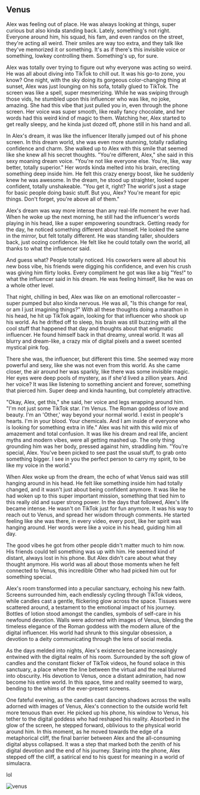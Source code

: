 ## Venus

Alex was feeling out of place. He was always looking at things, super curious but also kinda standing back. Lately, something's not right. Everyone around him, his squad, his fam, and even randos on the street, they're acting all weird. Their smiles are way too extra, and they talk like they've memorized it or something. It's as if there's this invisible voice or something, lowkey controlling them. Something's up, for sure.

Alex was totally over trying to figure out why everyone was acting so weird. He was all about diving into TikTok to chill out. It was his go-to zone, you know? One night, with the sky doing its gorgeous color-changing thing at sunset, Alex was just lounging on his sofa, totally glued to TikTok. The screen was like a spell, super mesmerizing. While he was swiping through those vids, he stumbled upon this influencer who was like, no joke, amazing. She had this vibe that just pulled you in, even through the phone screen. Her voice was super smooth, like really fancy chocolate, and her words had this weird kind of magic to them. Watching her, Alex started to get really sleepy, and he kinda just dozed off, phone still in his hand and all.

In Alex's dream, it was like the influencer literally jumped out of his phone screen. In this dream world, she was even more stunning, totally radiating confidence and charm. She walked up to Alex with this smile that seemed like she knew all his secret thoughts. "You're different, Alex," she said in this sexy moaning dream voice. "You're not like everyone else. You're, like, way better, totally superior." Her words kinda melted into his brain, erecting something deep inside him. He felt this crazy energy boost, like he suddenly knew he was awesome. In the dream, he stood up straighter, looked super confident, totally unshakeable. "You get it, right? The world's just a stage for basic people doing basic stuff. But you, Alex? You're meant for epic things. Don't forget, you're above all of them."

Alex's dream was way more intense than any real-life moment he ever had. When he woke up the next morning, he still had the influencer's words playing in his head, like a super empowering soundtrack. Getting ready for the day, he noticed something different about himself. He looked the same in the mirror, but felt totally different. He was standing taller, shoulders back, just oozing confidence. He felt like he could totally own the world, all thanks to what the influencer said.

And guess what? People totally noticed. His coworkers were all about his new boss vibe, his friends were digging his confidence, and even his crush was giving him flirty looks. Every compliment he got was like a big "Yes!" to what the influencer said in his dream. He was feeling himself, like he was on a whole other level.

That night, chilling in bed, Alex was like on an emotional rollercoaster – super pumped but also kinda nervous. He was all, "Is this change for real, or am I just imagining things?" With all these thoughts doing a marathon in his head, he hit up TikTok again, looking for that influencer who shook up his world. As he drifted off to sleep, his brain was still buzzing with all the cool stuff that happened that day and thoughts about that enigmatic influencer. He found himself back in that dreamy, unreal world. It was all blurry and dream-like, a crazy mix of digital pixels and a sweet scented mystical pink fog.

There she was, the influencer, but different this time. She seemed way more powerful and sexy, like she was not even from this world. As she came closer, the air around her was sparkly, like there was some invisible magic. Her eyes were deep pools of mystery, as if she'd lived a zillion years. And her voice? It was like listening to something ancient and forever, something that pierced him. Super deep and kinda haunting, but completely attractive.

"Okay, Alex, get this," she said, her voice and legs wrapping around him. "I'm not just some TikTok star. I'm Venus. The Roman goddess of love and beauty. I'm an 'Other,' way beyond your normal world. I exist in people's hearts. I'm in your blood. Your chemicals. And I am inside of everyone who is looking for something extra in life." Alex was hit with this wild mix of amazement and total confusion. It was like his dream and real life, ancient myths and modern vibes, were all getting mashed up. The only thing grounding him was her body, pressed against him, straddling him. "You're special, Alex. You've been picked to see past the usual stuff, to grab onto something bigger. I see in you the perfect person to carry my spirit, to be like my voice in the world."

When Alex woke up from the dream, the echo of what Venus said was still hanging around in his head. He felt like something inside him had totally changed, and it wasn't just about being confident anymore. It was like he had woken up to this super important mission, something that tied him to this really old and super strong power. In the days that followed, Alex's life became intense. He wasn't on TikTok just for fun anymore. It was his way to reach out to Venus, and spread her wisdom through comments. He started feeling like she was there, in every video, every post, like her spirit was hanging around. Her words were like a voice in his head, guiding him all day.

The good vibes he got from other people didn't matter much to him now. His friends could tell something was up with him. He seemed kind of distant, always lost in his phone. But Alex didn't care about what they thought anymore. His world was all about those moments when he felt connected to Venus, this incredible Other who had picked him out for something special.

Alex's room transformed into a peculiar sanctuary, echoing his new faith. Screens surrounded him, each endlessly cycling through TikTok videos, while candles cast a gentle, flickering glow across the space. Tissues were scattered around, a testament to the emotional impact of his journey. Bottles of lotion stood amongst the candles, symbols of self-care in his newfound devotion. Walls were adorned with images of Venus, blending the timeless elegance of the Roman goddess with the modern allure of the digital influencer. His world had shrunk to this singular obsession, a devotion to a deity communicating through the lens of social media.

As the days melded into nights, Alex's existence became increasingly entwined with the digital realm of his room. Surrounded by the soft glow of candles and the constant flicker of TikTok videos, he found solace in this sanctuary, a place where the line between the virtual and the real blurred into obscurity. His devotion to Venus, once a distant admiration, had now become his entire world. In this space, time and reality seemed to warp, bending to the whims of the ever-present screens.

One fateful evening, as the candles cast dancing shadows across the walls adorned with images of Venus, Alex's connection to the outside world felt more tenuous than ever. He picked up his phone, his window to Venus, his tether to the digital goddess who had reshaped his reality. Absorbed in the glow of the screen, he stepped forward, oblivious to the physical world around him. In this moment, as he moved towards the edge of a metaphorical cliff, the final barrier between Alex and the all-consuming digital abyss collapsed. It was a step that marked both the zenith of his digital devotion and the end of his journey. Staring into the phone, Alex stepped off the cliff, a satirical end to his quest for meaning in a world of simulacra.

lol

![venus](https://workers-ai.eankrenzin.workers.dev/?key=image-1702172517770.png)